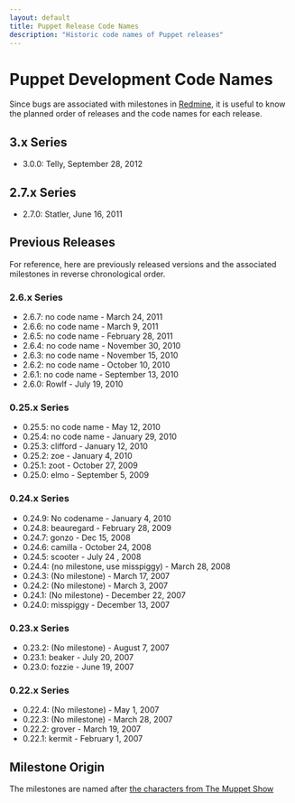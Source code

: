 ```yaml
---
layout: default
title: Puppet Release Code Names
description: "Historic code names of Puppet releases"
---
```


# Puppet Development Code Names

Since bugs are associated with milestones in [Redmine](http://projects.reductivelabs.com/projects/show/puppet), it is useful to know the planned order of releases and the code names for each release.

## 3.x Series

- 3.0.0: Telly, September 28, 2012



## 2.7.x Series

- 2.7.0: Statler, June 16, 2011

## Previous Releases

For reference, here are previously released versions and the associated milestones in reverse chronological order.

### 2.6.x Series

- 2.6.7: no code name - March 24, 2011 
- 2.6.6: no code name - March 9, 2011 
- 2.6.5: no code name - February 28, 2011 
- 2.6.4: no code name - November 30, 2010 
- 2.6.3: no code name - November 15, 2010 
- 2.6.2:  no code name - October 10, 2010 
- 2.6.1: no code name - September 13, 2010 
- 2.6.0: Rowlf - July 19, 2010

### 0.25.x Series

- 0.25.5: no code name - May 12, 2010 
- 0.25.4: no code name - January 29, 2010 
- 0.25.3: clifford - January 12, 2010 
- 0.25.2: zoe - January 4, 2010 
- 0.25.1: zoot - October 27, 2009 
- 0.25.0: elmo - September 5, 2009

### 0.24.x Series

- 0.24.9: No codename - January 4, 2010 
- 0.24.8: beauregard - February 28, 2009 
- 0.24.7: gonzo - Dec 15, 2008 
- 0.24.6: camilla - October 24, 2008 
- 0.24.5: scooter - July 24 , 2008 
- 0.24.4: (no milestone, use misspiggy) - March 28, 2008 
- 0.24.3: (No milestone) - March 17, 2007 
- 0.24.2: (No milestone) - March 3, 2007 
- 0.24.1: (No milestone) - December 22, 2007 
- 0.24.0: misspiggy - December 13, 2007

### 0.23.x Series

- 0.23.2: (No milestone) - August 7, 2007 
- 0.23.1: beaker - July 20, 2007 
- 0.23.0: fozzie - June 19, 2007

### 0.22.x Series

- 0.22.4: (No milestone) - May 1, 2007 
- 0.22.3: (No milestone) - March 28, 2007 
- 0.22.2: grover - March 19, 2007 
- 0.22.1: kermit - February 1, 2007

## Milestone Origin

The milestones are named after [the characters from The Muppet Show](http://en.wikipedia.org/wiki/The_Muppet_Show#List_of_recurring_Mu)